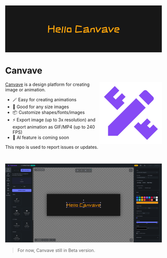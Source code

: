 ![Hello Canvave](./doc/hellocanvave.gif)

# Canvave

<img src="./doc/logo.png" style="width:200px;height:200px;" align="right"/>

[Canvave](https://canvave.com/) is a design platform for creating image or animation.

- 🪄 Easy for creating animations
- 🎨 Good for any size images
- 📦 Customize shapes/fonts/images
- ⚡️ Export image (up to 3x resolution) and export animation as GIF/MP4 (up to 240 FPS)
- 🚀 AI feature is coming soon

This repo is used to report issues or updates.

<br />

![website](./doc/screenshot.png)

> For now, Canvave still in Beta version.
